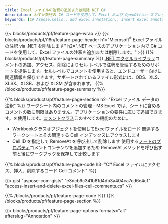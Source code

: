 ```yaml
---
title: Excel ファイルの注釈の追加または削除 NET C#
description: わずか数行の C# コードを使用して、Excel および OpenOffice スプレッドシートのデータ注釈を追加または削除します。
keywords: [C# Aspose.Cells., add excel annotation., insert excel annotation., access excel annotation., remove excel annotation., delete excel annotation., add annotation in excel., insert annotation in excel., access annotation in excel., remove annotation in excel., delete annotation in excel]
---
```

{{< blocks/products/pf/feature-page-wrap >}}
{{< blocks/products/pf/i18n/feature-page-header h1="Microsoft<sup>&reg;</sup> Excel ファイルの注釈 via .NET を削除します" h2=".NET ベースのアプリケーション内で C# コードを使用して、Excel ファイルの注釈を追加または削除します。" >}}
{{% blocks/products/pf/feature-page-summary %}}
[.NET エクセルライブラリ](/cells/ja/net/)コメントの追加、アクセス、削除によりセル レベルで注釈を管理するためのサポートを提供します。セルレベルでコメントを使用すると、エンドユーザー向けに関連情報を保存できます。サポートされているファイル形式には、ODS、XLS、XLSX、XLSB、および XLSM が含まれます。
{{% /blocks/products/pf/feature-page-summary %}}

{{% blocks/products/pf/feature-page-section h2="Excel ファイル データの注釈" %}}
ワークシート内のコメントの管理 - MS Excel では、シートに含めるコメントの数に制限はありません。アプリケーションの要件に応じて追加できます。を使用します。[コメントクラス](https://reference.aspose.com/cells/net/aspose.cells/comment)このすべての機能のために。

+ Workbookクラスオブジェクトを使用してExcelファイルをロード
関連するワークシートとその関連する Cell インデックスにアクセスします
+ Cell ID を指定して RemoveAt を呼び出して削除します
 使用する[ノートのプロパティ](https://reference.aspose.com/cells/net/aspose.cells/comment/properties/note)コメントコンテンツを追加するため
RemoveAt メソッドを呼び出す前と後にワークブックを保存して比較します

{{% blocks/products/pf/feature-page-code h3="C# Excel ファイルにアクセス、挿入、削除するコード Cell コメント" %}}


{{< gist "aspose-com-gists" "e3dcb9c341b81d4db3a404ca7cd6e4cf" "access-insert-and-delete-excel-files-cell-comments.cs" >}}

{{% /blocks/products/pf/feature-page-code %}}
{{% /blocks/products/pf/feature-page-section %}}

{{< blocks/products/pf/feature-page-options formats="all" afterslug="Annotation" >}}
